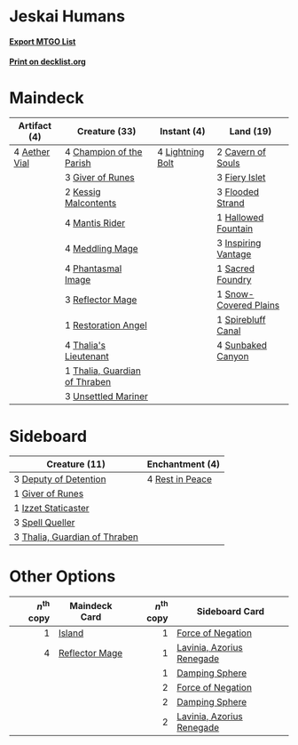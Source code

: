 # Jeskai Humans

#### [Export MTGO List](../collection/Jeskai%20Humans/Jeskai%20Humans.txt)
#### [Print on decklist.org](http://decklist.org/?deckmain=4%09Aether%20Vial%0A2%09Cavern%20of%20Souls%0A4%09Champion%20of%20the%20Parish%0A3%09Fiery%20Islet%0A3%09Flooded%20Strand%0A3%09Giver%20of%20Runes%0A1%09Hallowed%20Fountain%0A3%09Inspiring%20Vantage%0A2%09Kessig%20Malcontents%0A4%09Lightning%20Bolt%0A4%09Mantis%20Rider%0A4%09Meddling%20Mage%0A4%09Phantasmal%20Image%0A3%09Reflector%20Mage%0A1%09Restoration%20Angel%0A1%09Sacred%20Foundry%0A1%09Snow-Covered%20Plains%0A1%09Spirebluff%20Canal%0A4%09Sunbaked%20Canyon%0A4%09Thalia's%20Lieutenant%0A1%09Thalia,%20Guardian%20of%20Thraben%0A3%09Unsettled%20Mariner&deckside=3%09Deputy%20of%20Detention%0A1%09Giver%20of%20Runes%0A1%09Izzet%20Staticaster%0A4%09Rest%20in%20Peace%0A3%09Spell%20Queller%0A3%09Thalia,%20Guardian%20of%20Thraben)
# Maindeck

|                                     Artifact (4)                                      |                                             Creature (33)                                              |                                      Instant (4)                                       |                                           Land (19)                                            |
|---------------------------------------------------------------------------------------|--------------------------------------------------------------------------------------------------------|----------------------------------------------------------------------------------------|------------------------------------------------------------------------------------------------|
|4 [Aether Vial](http://gatherer.wizards.com/Pages/Card/Details.aspx?multiverseid=48146)|4 [Champion of the Parish](http://gatherer.wizards.com/Pages/Card/Details.aspx?multiverseid=409580)     |4 [Lightning Bolt](http://gatherer.wizards.com/Pages/Card/Details.aspx?multiverseid=806)|2 [Cavern of Souls](http://gatherer.wizards.com/Pages/Card/Details.aspx?multiverseid=278058)    |
|                                                                                       |3 [Giver of Runes](http://gatherer.wizards.com/Pages/Card/Details.aspx?multiverseid=463962)             |                                                                                        |3 [Fiery Islet](http://gatherer.wizards.com/Pages/Card/Details.aspx?multiverseid=464187)        |
|                                                                                       |2 [Kessig Malcontents](http://gatherer.wizards.com/Pages/Card/Details.aspx?multiverseid=240114)         |                                                                                        |3 [Flooded Strand](http://gatherer.wizards.com/Pages/Card/Details.aspx?multiverseid=405098)     |
|                                                                                       |4 [Mantis Rider](http://gatherer.wizards.com/Pages/Card/Details.aspx?multiverseid=386589)               |                                                                                        |1 [Hallowed Fountain](http://gatherer.wizards.com/Pages/Card/Details.aspx?multiverseid=97071)   |
|                                                                                       |4 [Meddling Mage](http://gatherer.wizards.com/Pages/Card/Details.aspx?multiverseid=179547)              |                                                                                        |3 [Inspiring Vantage](http://gatherer.wizards.com/Pages/Card/Details.aspx?multiverseid=417819)  |
|                                                                                       |4 [Phantasmal Image](http://gatherer.wizards.com/Pages/Card/Details.aspx?multiverseid=220099)           |                                                                                        |1 [Sacred Foundry](http://gatherer.wizards.com/Pages/Card/Details.aspx?multiverseid=405106)     |
|                                                                                       |3 [Reflector Mage](http://gatherer.wizards.com/Pages/Card/Details.aspx?multiverseid=407667)             |                                                                                        |1 [Snow-Covered Plains](http://gatherer.wizards.com/Pages/Card/Details.aspx?multiverseid=121267)|
|                                                                                       |1 [Restoration Angel](http://gatherer.wizards.com/Pages/Card/Details.aspx?multiverseid=240096)          |                                                                                        |1 [Spirebluff Canal](http://gatherer.wizards.com/Pages/Card/Details.aspx?multiverseid=417822)   |
|                                                                                       |4 [Thalia's Lieutenant](http://gatherer.wizards.com/Pages/Card/Details.aspx?multiverseid=409783)        |                                                                                        |4 [Sunbaked Canyon](http://gatherer.wizards.com/Pages/Card/Details.aspx?multiverseid=464196)    |
|                                                                                       |1 [Thalia, Guardian of Thraben](http://gatherer.wizards.com/Pages/Card/Details.aspx?multiverseid=442025)|                                                                                        |                                                                                                |
|                                                                                       |3 [Unsettled Mariner](http://gatherer.wizards.com/Pages/Card/Details.aspx?multiverseid=464165)          |                                                                                        |                                                                                                |


# Sideboard

|                                             Creature (11)                                              |                                     Enchantment (4)                                      |
|--------------------------------------------------------------------------------------------------------|------------------------------------------------------------------------------------------|
|3 [Deputy of Detention](http://gatherer.wizards.com/Pages/Card/Details.aspx?multiverseid=457309)        |4 [Rest in Peace](http://gatherer.wizards.com/Pages/Card/Details.aspx?multiverseid=442021)|
|1 [Giver of Runes](http://gatherer.wizards.com/Pages/Card/Details.aspx?multiverseid=463962)             |                                                                                          |
|1 [Izzet Staticaster](http://gatherer.wizards.com/Pages/Card/Details.aspx?multiverseid=253638)          |                                                                                          |
|3 [Spell Queller](http://gatherer.wizards.com/Pages/Card/Details.aspx?multiverseid=414494)              |                                                                                          |
|3 [Thalia, Guardian of Thraben](http://gatherer.wizards.com/Pages/Card/Details.aspx?multiverseid=442025)|                                                                                          |


# Other Options

|*n*<sup>th</sup> copy|                                      Maindeck Card                                      |*n*<sup>th</sup> copy|                                           Sideboard Card                                           |
|--------------------:|-----------------------------------------------------------------------------------------|--------------------:|----------------------------------------------------------------------------------------------------|
|                    1|[Island](http://gatherer.wizards.com/Pages/Card/Details.aspx?multiverseid=439857)        |                    1|[Force of Negation](http://gatherer.wizards.com/Pages/Card/Details.aspx?multiverseid=464001)        |
|                    4|[Reflector Mage](http://gatherer.wizards.com/Pages/Card/Details.aspx?multiverseid=407667)|                    1|[Lavinia, Azorius Renegade](http://gatherer.wizards.com/Pages/Card/Details.aspx?multiverseid=457333)|
|                     |                                                                                         |                    1|[Damping Sphere](http://gatherer.wizards.com/Pages/Card/Details.aspx?multiverseid=443101)           |
|                     |                                                                                         |                    2|[Force of Negation](http://gatherer.wizards.com/Pages/Card/Details.aspx?multiverseid=464001)        |
|                     |                                                                                         |                    2|[Damping Sphere](http://gatherer.wizards.com/Pages/Card/Details.aspx?multiverseid=443101)           |
|                     |                                                                                         |                    2|[Lavinia, Azorius Renegade](http://gatherer.wizards.com/Pages/Card/Details.aspx?multiverseid=457333)|

